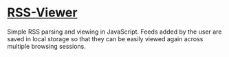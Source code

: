 # [RSS-Viewer](https://ian-nai.github.io/RSS-Viewer/)
Simple RSS parsing and viewing in JavaScript. Feeds added by the user are saved in local storage so that they can be easily viewed again across multiple browsing sessions.
